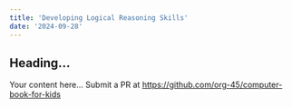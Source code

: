 ```yaml
---
title: 'Developing Logical Reasoning Skills'
date: '2024-09-28'
---
```


## Heading...
Your content here...
Submit a PR at https://github.com/org-45/computer-book-for-kids
